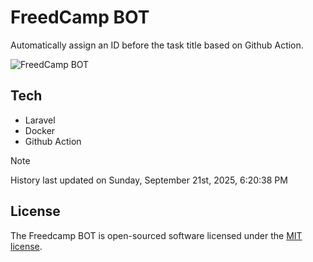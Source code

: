 # FreedCamp BOT

Automatically assign an ID before the task title based on Github Action.

![FreedCamp BOT](https://repository-images.githubusercontent.com/737932867/7d34798b-2680-471c-b089-a78a718d3d6a)

## Tech

- Laravel
- Docker
- Github Action

> [!NOTE]  
> History last updated on Sunday, September 21st, 2025, 6:20:38 PM

## License

The Freedcamp BOT is open-sourced software licensed under the [MIT license](https://opensource.org/licenses/MIT).
